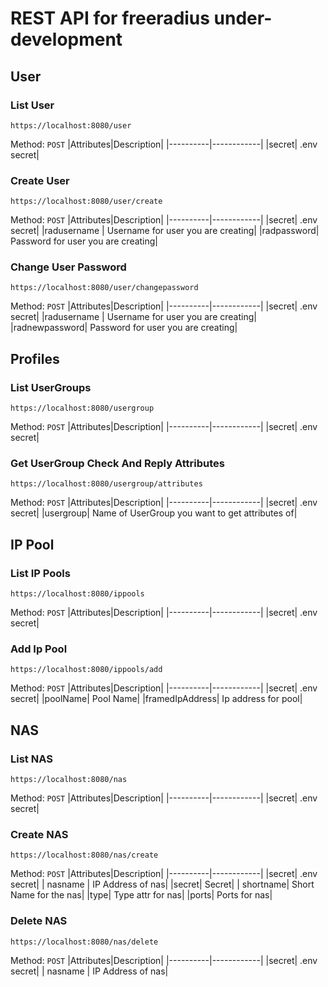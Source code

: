 # REST API for freeradius under-development

## User

### List User
```
https://localhost:8080/user
```
Method: `POST`
|Attributes|Description|
|----------|------------|
|secret| .env secret|

### Create User
```
https://localhost:8080/user/create
```
Method: `POST`
|Attributes|Description|
|----------|------------|
|secret| .env secret|
|radusername | Username for user you are creating|
|radpassword| Password for user you are creating|

### Change User Password
```
https://localhost:8080/user/changepassword
```
Method: `POST`
|Attributes|Description|
|----------|------------|
|secret| .env secret|
|radusername | Username for user you are creating|
|radnewpassword| Password for user you are creating|


## Profiles

### List UserGroups
```
https://localhost:8080/usergroup
```
Method: `POST`
|Attributes|Description|
|----------|------------|
|secret| .env secret|

### Get UserGroup Check And Reply Attributes
```
https://localhost:8080/usergroup/attributes
```
Method: `POST`
|Attributes|Description|
|----------|------------|
|secret| .env secret|
|usergroup| Name of UserGroup you want to get attributes of|

## IP Pool

### List IP Pools
```
https://localhost:8080/ippools
```
Method: `POST`
|Attributes|Description|
|----------|------------|
|secret| .env secret|

### Add Ip Pool
```
https://localhost:8080/ippools/add
```
Method: `POST`
|Attributes|Description|
|----------|------------|
|secret| .env secret|
|poolName| Pool Name|
|framedIpAddress| Ip address for pool|

## NAS

### List NAS
```
https://localhost:8080/nas
```
Method: `POST`
|Attributes|Description|
|----------|------------|
|secret| .env secret|

### Create NAS
```
https://localhost:8080/nas/create
```
Method: `POST`
|Attributes|Description|
|----------|------------|
|secret| .env secret|
| nasname | IP Address of nas|
|secret| Secret|
| shortname| Short Name for the nas|
|type| Type attr for nas|
|ports| Ports for nas|

### Delete NAS
```
https://localhost:8080/nas/delete
```
Method: `POST`
|Attributes|Description|
|----------|------------|
|secret| .env secret|
| nasname | IP Address of nas|

